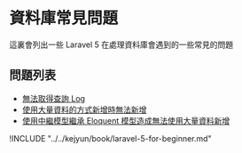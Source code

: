 # 資料庫常見問題

這裏會列出一些 Laravel 5 在處理資料庫會遇到的一些常見的問題

## 問題列表
* [無法取得查詢 Log](database-qa-cannot-get-querylog.md)
* [使用大量資料的方式新增時無法新增](database-qa-cannot-mass-insert.md)
* [使用中繼模型繼承 Eloquent 模型造成無法使用大量資料新增](database-qa-cannot-mass-insert-with-extend-model.md)


!INCLUDE "../../kejyun/book/laravel-5-for-beginner.md"
